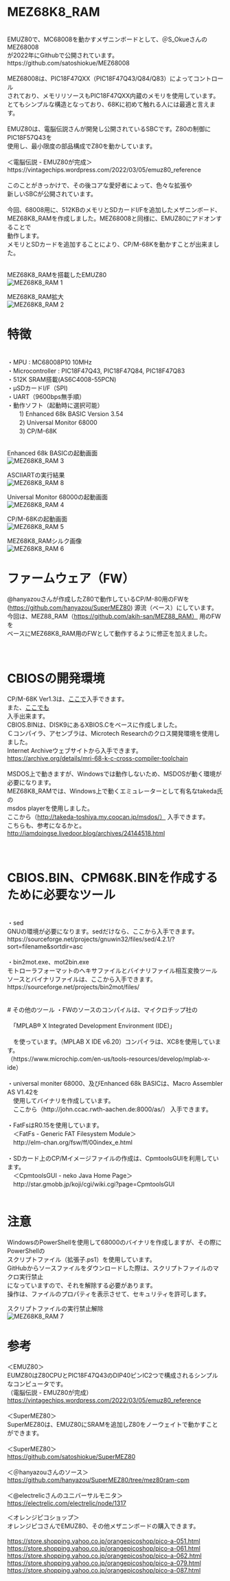 # MEZ68K8_RAM<br>
<br>
EMUZ80で、MC68008を動かすメザニンボードとして、＠S_OkueさんのMEZ68008<br>
が2022年にGithubで公開されています。<br>
https://github.com/satoshiokue/MEZ68008
<br>
<br>
MEZ68008は、PIC18F47QXX（PIC18F47Q43/Q84/Q83）によってコントロール<br>
されており、メモリリソースもPIC18F47QXX内蔵のメモリを使用しています。<br>
とてもシンプルな構造となっており、68Kに初めて触れる人には最適と言えます。<br>
<br>
EMUZ80は、電脳伝説さんが開発し公開されているSBCです。Z80の制御にPIC18F57Q43を<br>
使用し、最小限度の部品構成でZ80を動かしています。<br>
<br>
＜電脳伝説 - EMUZ80が完成＞  <br>
https://vintagechips.wordpress.com/2022/03/05/emuz80_reference  <br>
<br>
このことがきっかけで、その後コアな愛好者によって、色々な拡張や<br>
新しいSBCが公開されています。<br>
<br>
今回、68008用に、512KBのメモリとSDカードI/Fを追加したメザニンボード、<br>
MEZ68K8_RAMを作成しました。MEZ68008と同様に、EMUZ80にアドオンすることで<br>
動作します。<br>
メモリとSDカードを追加することにより、CP/M-68Kを動かすことが出来ました。<br>
<br>

MEZ68K8_RAMを搭載したEMUZ80<br>
![MEZ68K8_RAM 1](photo/P1020614.JPG)
<br>

MEZ68K8_RAM拡大<br>
![MEZ68K8_RAM 2](photo/P1020610.JPG)

# 特徴<br>
<br>
・MPU : MC68008P10 10MHz<br>
・Microcontroller : PIC18F47Q43, PIC18F47Q84, PIC18F47Q83<br>
・512K SRAM搭載(AS6C4008-55PCN)<br>
・μSDカードI/F（SPI)<br>
・UART（9600bps無手順）<br>
・動作ソフト（起動時に選択可能）<br>
　　1) Enhanced 68k BASIC Version 3.54<br>
　　2) Universal Monitor 68000<br>
　　3) CP/M-68K<br>
<br>

Enhanced 68k BASICの起動画面<br>
![MEZ68K8_RAM 3](photo/basic68k.png)


ASCIIARTの実行結果<br>
![MEZ68K8_RAM 8](photo/ascii.png)


Universal Monitor 68000の起動画面<br>
![MEZ68K8_RAM 4](photo/unimon.png)


CP/M-68Kの起動画面<br>
![MEZ68K8_RAM 5](photo/cpm68k.png)


MEZ68K8_RAMシルク画像<br>
![MEZ68K8_RAM 6](photo/093906.png)


# ファームウェア（FW）
@hanyazouさんが作成したZ80で動作しているCP/M-80用のFWを<br>
(https://github.com/hanyazou/SuperMEZ80) 源流（ベース）にしています。<br>
今回は、MEZ88_RAM（https://github.com/akih-san/MEZ88_RAM） 用のFWを<br>
ベースにMEZ68K8_RAM用のFWとして動作するように修正を加えました。<br>
<br>
<br>
# CBIOSの開発環境
CP/M-68K Ver1.3は、[ここで](http://www.cpm.z80.de/binary.html)入手できます。<br>
また、[ここでも](http://www.easyaudiokit.com/bekkan2020/try_cpm68k/cpm68k.html) <br>
入手出来ます。<br>
CBIOS.BINは、DISK9にあるXBIOS.Cをベースに作成しました。<br>
Ｃコンパイラ、アセンブラは、Microtech Researchのクロス開発環境を使用しました。<br>
Internet Archiveウェブサイトから入手できます。<br>
https://archive.org/details/mri-68-k-c-cross-compiler-toolchain<br>
<br>
MSDOS上で動きますが、Windowsでは動作しないため、MSDOSが動く環境が必要になります。<br>
MEZ68K8_RAMでは、Windows上で動くエミュレーターとして有名なtakeda氏の<br>
msdos playerを使用しました。<br>
ここから（http://takeda-toshiya.my.coocan.jp/msdos/） 入手できます。<br>
こちらも、参考になるかと。<br>
http://iamdoingse.livedoor.blog/archives/24144518.html<br>
<br>
<br>
# CBIOS.BIN、CPM68K.BINを作成するために必要なツール<br>
<br>
・sed<br>
GNUの環境が必要になります。sedだけなら、ここから入手できます。<br>
https://sourceforge.net/projects/gnuwin32/files/sed/4.2.1/?sort=filename&sortdir=asc<br>
<br>
・bin2mot.exe、mot2bin.exe<br>
モトローラフォーマットのヘキサファイルとバイナリファイル相互変換ツール<br>
ソースとバイナリファイルは、ここから入手できます。<br>
https://sourceforge.net/projects/bin2mot/files/<br>
<br>
<br>
# その他のツール
・FWのソースのコンパイルは、マイクロチップ社の<br>
<br>
　「MPLAB® X Integrated Development Environment (IDE)」<br>
<br>
　を使っています。（MPLAB X IDE v6.20）コンパイラは、XC8を使用しています。<br>
（https://www.microchip.com/en-us/tools-resources/develop/mplab-x-ide）<br>
<br>
・universal moniter 68000、及びEnhanced 68k BASICは、Macro Assembler AS V1.42を<br>
　使用してバイナリを作成しています。<br>
　ここから（http://john.ccac.rwth-aachen.de:8000/as/） 入手できます。<br>
<br>
・FatFsはR0.15を使用しています。<br>
　＜FatFs - Generic FAT Filesystem Module＞<br>
　http://elm-chan.org/fsw/ff/00index_e.html<br>
<br>
・SDカード上のCP/Mイメージファイルの作成は、CpmtoolsGUIを利用しています。<br>
　＜CpmtoolsGUI - neko Java Home Page＞<br>
　http://star.gmobb.jp/koji/cgi/wiki.cgi?page=CpmtoolsGUI<br>
<br>

# 注意
WindowsのPowerShellを使用して68000のバイナリを作成しますが、その際にPowerShellの<br>
スクリプトファイル（拡張子.ps1）を使用しています。<br>
GitHubからソースファイルをダウンロードした際は、スクリプトファイルのマクロ実行禁止<br>
になっていますので、それを解除する必要があります。<br>
操作は、ファイルのプロパティを表示させて、セキュリティを許可します。<br>

スクリプトファイルの実行禁止解除<br>
![MEZ68K8_RAM 7](photo/propaty.png)

# 参考
＜EMUZ80＞<br>
EUMZ80はZ80CPUとPIC18F47Q43のDIP40ピンIC2つで構成されるシンプルなコンピュータです。<br>
（電脳伝説 - EMUZ80が完成）  <br>
https://vintagechips.wordpress.com/2022/03/05/emuz80_reference  <br>
<br>
＜SuperMEZ80＞<br>
SuperMEZ80は、EMUZ80にSRAMを追加しZ80をノーウェイトで動かすことができます。<br>
<br>
＜SuperMEZ80＞<br>
https://github.com/satoshiokue/SuperMEZ80<br>
<br>
＜＠hanyazouさんのソース＞<br>
https://github.com/hanyazou/SuperMEZ80/tree/mez80ram-cpm<br>
<br>
＜@electrelicさんのユニバーサルモニタ＞<br>
https://electrelic.com/electrelic/node/1317<br>

＜オレンジピコショップ＞  <br>
オレンジピコさんでEMUZ80、その他メザニンボードの購入できます。<br>
<br>
https://store.shopping.yahoo.co.jp/orangepicoshop/pico-a-051.html<br>
https://store.shopping.yahoo.co.jp/orangepicoshop/pico-a-061.html<br>
https://store.shopping.yahoo.co.jp/orangepicoshop/pico-a-062.html<br>
https://store.shopping.yahoo.co.jp/orangepicoshop/pico-a-079.html<br>
https://store.shopping.yahoo.co.jp/orangepicoshop/pico-a-087.html<br>
